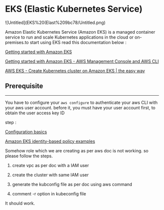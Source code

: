 # EKS (Elastic Kubernetes Service)

![Untitled](EKS%20(Elast%209bc78/Untitled.png)

Amazon Elastic Kubernetes Service (Amazon EKS) is a managed container service to run and scale Kubernetes applications in the cloud or on-premises.to start using EKS read this documentation below :

[Getting started with Amazon EKS](https://docs.aws.amazon.com/eks/latest/userguide/getting-started.html)

[Getting started with Amazon EKS - AWS Management Console and AWS CLI](https://docs.aws.amazon.com/eks/latest/userguide/getting-started-console.html)

[AWS EKS - Create Kubernetes cluster on Amazon EKS | the easy way](https://www.youtube.com/watch?v=p6xDCz00TxU)

## Prerequisite

---

You have to configure your `aws configure` to authenticate your aws CLI with your aws user account. before it, you must have your user account first, to obtain the user access key ID

step : 

[Configuration basics](https://docs.aws.amazon.com/cli/latest/userguide/cli-configure-quickstart.html)

[Amazon EKS identity-based policy examples](https://docs.aws.amazon.com/eks/latest/userguide/security_iam_id-based-policy-examples.html)

Somehow role which we are creating as per aws doc is not working. so please follow the steps.

1. create vpc as per doc with a IAM user

2. create the cluster with same IAM user

3. generate the kubconfig file as per doc using aws command

4. comment -r option in kubeconfig file

It should work.